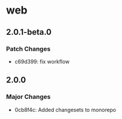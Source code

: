 # web

## 2.0.1-beta.0

### Patch Changes

- c69d399: fix workflow

## 2.0.0

### Major Changes

- 0cb8f4c: Added changesets to monorepo
